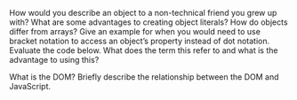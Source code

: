 How would you describe an object to a non-technical friend you grew up with?
What are some advantages to creating object literals?
How do objects differ from arrays?
Give an example for when you would need to use bracket notation to access an object’s property instead of dot notation.
Evaluate the code below. What does the term this refer to and what is the advantage to using this?

What is the DOM?
Briefly describe the relationship between the DOM and JavaScript.
